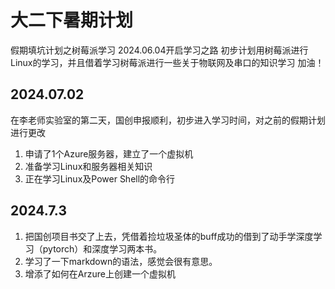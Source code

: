 # 大二下暑期计划
假期填坑计划之树莓派学习
2024.06.04开启学习之路
初步计划用树莓派进行Linux的学习，并且借着学习树莓派进行一些关于物联网及串口的知识学习
加油！
## 2024.07.02
在李老师实验室的第二天，国创申报顺利，初步进入学习时间，对之前的假期计划进行更改
1. 申请了1个Azure服务器，建立了一个虚拟机
2. 准备学习Linux和服务器相关知识
3. 正在学习Linux及Power Shell的命令行
## 2024.7.3
1.  把国创项目书交了上去，凭借着捡垃圾圣体的buff成功的借到了动手学深度学习（pytorch）和深度学习两本书。
2.  学习了一下markdown的语法，感觉会很有意思。
3.  增添了如何在Arzure上创建一个虚拟机

